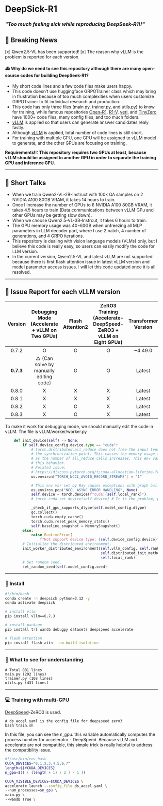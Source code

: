 # DeepSick-R1

### *"Too much feeling sick while reproducing DeepSeek-R1!!"*

## 📰 Breaking News

[x] Qwen2.5-VL has been supported!
[x] The reason why vLLM is the problem is reported for each version.

#### 🚑 Why do we need to see this repository although there are many open-source codes for building DeepSeek-R1?

- My short code lines and a few code files make users happy.
- This code doesn't use huggingface GRPOTrainer class which may bring in frustration because of too much complexities when users customize GRPOTrainer to fit individual research and production.
- This code has only three files (main.py, trainer.py, and utils.py) to know for training, while famous repositories [Open-R1](https://github.com/huggingface/open-r1), [R1-V](https://github.com/Deep-Agent/R1-V), [verl](https://github.com/volcengine/verl), and [TinyZero](https://github.com/Jiayi-Pan/TinyZero) have 1000+ code files, many config files, and too much folders.
- [vLLM](https://github.com/vllm-project/vllm) is applied so that users can generate answer candidates realy fastly.
- Although [vLLM](https://github.com/vllm-project/vllm) is applied, total number of code lines is still short.
- For training with multiple GPU, one GPU will be assigned to vLLM model to generate, and the other GPUs are focusing on training.

**Requirements!!: This repository requires two GPUs at least, because vLLM should be assigned to another GPU in order to separate the training GPU and inference GPU.**

---

## 🚀 Short Talks

- When we train Qwen2-VL-2B-Instruct with 100k QA samples on 2 NVIDIA A100 80GB VRAM, it takes 14 hours to train.
- Once I increase the number of GPUs to 8 NVIDIA A100 80GB VRAM, it takes 4.5 hours to train (Data communications between vLLM GPu and other GPUs may be getting slow down).
- When we choose Qwen2.5-VL-3B-Instrcut, it takes 6 hours to train.
- The GPU memory usage was 40~60GB when unfreezing all MLP parameters in LLM decoder part, where I use 2 batch, 4 number of generations, and 4 GRPO iterations. 
- This repository is dealing with vision language models (VLMs) only, but I believe this code is really easy, so users can easily modify the code for LLM version.
- In the current version, Qwen2.5-VL and latest vLLM are not supported because there is first flash attention issue in latest vLLM version and model parameter access issues. I will let this code updated once it is all resolved.

---


## 🚩 Issue Report for each vLLM version
| Version | Debugging Mode (Accelerate + vLLM on Two GPUs) | Flash Attention2 | ZeRO3 Training (Accelerate-DeepSpeed-ZeRO3 + vLLM on Eight GPUs) | Transformer Version | Qwen2.5-VL Error |
|:-------:|:----------------------------------------------:|:----------------:|:----------------------------------------------------------------:|:-------------------:|:----------------:|
|  0.7.2  |                        O                       |         O        |                                 O                                |         ~4.49.0         |       Many       |
|  **0.7.3**  |                        △ (Can solve by manually editing code)                       |         O        |                                 O                                |        Latest       |       Some       |
|  0.8.0  |                        X                       |         X        |                                 X                                |        Latest       |       Less       |
|  0.8.1  |                        X                       |         X        |                                 X                                |        Latest       |       Less       |
|  0.8.2  |                        X                       |         O        |                                 X                                |        Latest       |       Less       |
|  0.8.3  |                        X                       |         O        |                                 X                                |        Latest       |       Less       |


To make it work for debugging mode, we should manually edit the code in vLLM. The file is vLLM/worker/worker.py
```python
    def init_device(self) -> None:
        if self.device_config.device.type == "cuda":
            # torch.distributed.all_reduce does not free the input tensor until
            # the synchronization point. This causes the memory usage to grow
            # as the number of all_reduce calls increases. This env var disables
            # this behavior.
            # Related issue:
            # https://discuss.pytorch.org/t/cuda-allocation-lifetime-for-inputs-to-distributed-all-reduce/191573
            os.environ["TORCH_NCCL_AVOID_RECORD_STREAMS"] = "1"

            # This env var set by Ray causes exceptions with graph building.
            os.environ.pop("NCCL_ASYNC_ERROR_HANDLING", None)
            self.device = torch.device(f"cuda:{self.local_rank}")
            # torch.cuda.set_device(self.device) # It is the problem, please comment out

            _check_if_gpu_supports_dtype(self.model_config.dtype)
            gc.collect()
            torch.cuda.empty_cache()
            torch.cuda.reset_peak_memory_stats()
            self.baseline_snapshot = MemorySnapshot()
        else:
            raise RuntimeError(
                f"Not support device type: {self.device_config.device}")
        # Initialize the distributed environment.
        init_worker_distributed_environment(self.vllm_config, self.rank,
                                            self.distributed_init_method,
                                            self.local_rank)
        # Set random seed.
        set_random_seed(self.model_config.seed)
```

---

### 🍉 Install

```bash
#!/bin/bash
conda create -n deepsick python=3.12 -y
conda activate deepsick

# install vllm
pip install vllm==0.7.3

# install package
pip install trl wandb debugpy datasets deepspeed accelerate

# flash attention
pip install flash-attn --no-build-isolation
```

---

### 🍲 What to see for understanding

```shell
# Total 831 lines
main.py (292 lines)
trainer.py (108 lines)
utils.py (431 lines)
```

---

### 💻 Training with multi-GPU 

[DeepSpeed](https://github.com/deepspeedai/DeepSpeed)-ZeRO3 is used.
```shell
# ds_accel.yaml is the config file for deepspeed zero3
bash train.sh
```

In this file, you can see the n_gpu. this variable automatically computes the process number for accelerator - DeepSpeed.
Because vLLM and accelerate are not compatible, this simple trick is really helpful to address the compatibility issue.

```bash
#!/usr/bin/env bash
CUDA_DEVICES="0,1,2,3,4,5,6,7"
length=${#CUDA_DEVICES}
n_gpu=$(( ( (length + 1) / 2 ) - 1 ))

CUDA_VISIBLE_DEVICES=$CUDA_DEVICES \
accelerate launch --config_file ds_accel.yaml \
--num_processes=$n_gpu \
main.py \
--wandb True \
```


